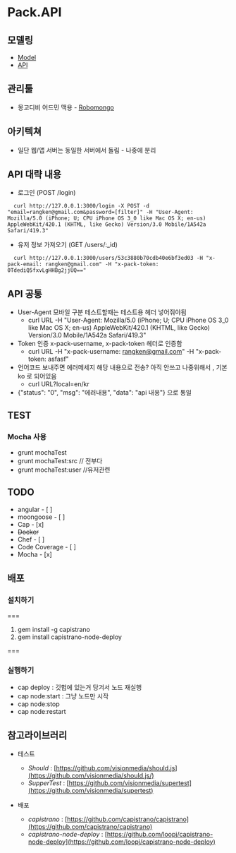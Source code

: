 # Pack.API
## 모델링
* [Model](./wiki/Modeling)
* [API](./wiki/API)

## 관리툴
* 몽고디비 어드민 맥용 - [Robomongo](http://robomongo.org )

## 아키텍쳐
* 일단 웹/앱 서버는 동일한 서버에서 돌림 - 나중에 분리

## API 대략 내용
- 로그인 (POST /login)

```
  curl http://127.0.0.1:3000/login -X POST -d "email=rangken@gmail.com&password=[filter]" -H "User-Agent: Mozilla/5.0 (iPhone; U; CPU iPhone OS 3_0 like Mac OS X; en-us) AppleWebKit/420.1 (KHTML, like Gecko) Version/3.0 Mobile/1A542a Safari/419.3"
```

- 유저 정보 가져오기 (GET /users/:_id)

```
  curl http://127.0.0.1:3000/users/53c3880b70cdb40e6bf3ed03 -H "x-pack-email: rangken@gmail.com" -H "x-pack-token: 0TdediQ5fxvLgHHBg2jjUQ=="
```

## API 공통
* User-Agent 모바일 구분 테스트할때는 테스트용 헤더 넣어줘야됨
  - curl URL  -H "User-Agent: Mozilla/5.0 (iPhone; U; CPU iPhone OS 3_0 like Mac OS X; en-us) AppleWebKit/420.1 (KHTML, like Gecko) Version/3.0 Mobile/1A542a Safari/419.3"
* Token 인증 x-pack-username, x-pack-token 헤더로 인증함
  - curl URL -H "x-pack-username: rangken@gmail.com" -H "x-pack-token: asfasf"
* 언어코드 보내주면 에러메세지 해당 내용으로 전송? 아직 안쓰고 나중위해서 , 기본 ko 로 되어있음
  - curl URL?local=en/kr
* {"status": "0", "msg": "에러내용", "data": "api 내용"} 으로 통일

## TEST
### Mocha 사용
  - grunt mochaTest
  - grunt mochaTest:src // 전부다
  - grunt mochaTest:user //유저관련

## TODO
* angular - [ ]
* moongoose - [ ]
* Cap - [x]
* ~~Docker~~
* Chef - [ ]
* Code Coverage - [ ]
* Mocha - [x]

## 배포
### 설치하기
===

1. gem install -g capistrano
2. gem install capistrano-node-deploy

===
### 실행하기
* cap deploy : 깃헙에 있는거 당겨서 노드 재실행
* cap node:start : 그냥 노드만 시작
* cap node:stop
* cap node:restart

## 참고라이브러리
- 테스트
	- *Should* : [https://github.com/visionmedia/should.js](https://github.com/visionmedia/should.js/)
 	- *SupperTest* : [https://github.com/visionmedia/supertest](https://github.com/visionmedia/supertest)

- 배포
	- *capistrano* : [https://github.com/capistrano/capistrano](https://github.com/capistrano/capistrano)
	- *capistrano-node-deploy* : [https://github.com/loopj/capistrano-node-deploy](https://github.com/loopj/capistrano-node-deploy)
